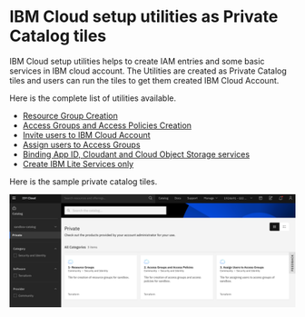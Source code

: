 # IBM Cloud setup utilities as Private Catalog tiles

IBM Cloud setup utilities helps to create IAM entries and some basic services in IBM cloud account. The Utilities are created as Private Catalog tiles and users can run the tiles to get them created IBM Cloud Account.

Here is the complete list of utilities available. 

- [Resource Group Creation](terraform/01-rg)  
- [Access Groups and Access Policies Creation](terraform/02-ag-accesspolicies)  
- [Invite users to IBM Cloud Account](terraform/03-invite-users)  
- [Assign users to Access Groups](terraform/04-ag-users)  
- [Binding App ID, Cloudant and Cloud Object Storage services](terraform/05-cloud-managed-services)  
- [Create IBM Lite Services only](terraform/06-ibmcloudlite)  


Here is the sample private catalog tiles. 

<img src="images/00-tiles.png" width="900" title="Issue" bordercolor=green>
